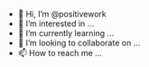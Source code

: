 - 👋 Hi, I’m @positivework
- 👀 I’m interested in ...
- 🌱 I’m currently learning ...
- 💞️ I’m looking to collaborate on ...
- 📫 How to reach me ...

<!---
positivework/positivework is a ✨ special ✨ repository because its `README.md` (this file) appears on your GitHub profile.
You can click the Preview link to take a look at your changes.
--->
